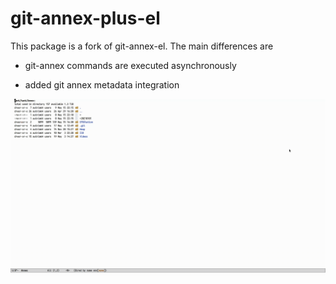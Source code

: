 # git-annex-plus-el

This package is a fork of git-annex-el. The main differences are

* git-annex commands are executed asynchronously

* added git annex metadata integration

![screencast](images/screencast.gif)
